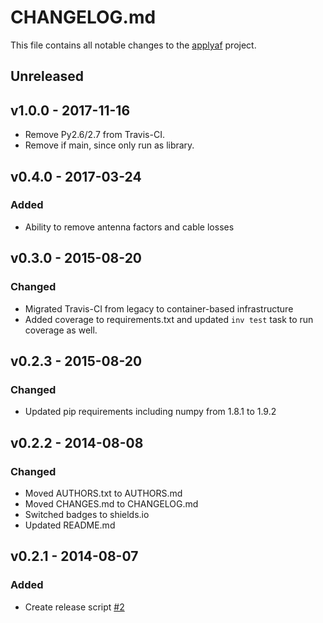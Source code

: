 # CHANGELOG.md
This file contains all notable changes to the [applyaf][] project.

## Unreleased

## v1.0.0 - 2017-11-16
- Remove Py2.6/2.7 from Travis-CI.
- Remove if main, since only run as library.

## v0.4.0 - 2017-03-24

### Added
- Ability to remove antenna factors and cable losses


## v0.3.0 - 2015-08-20

### Changed
- Migrated Travis-CI from legacy to container-based
  infrastructure
- Added coverage to requirements.txt and updated `inv test` task to
  run coverage as well.

## v0.2.3 - 2015-08-20

### Changed
- Updated pip requirements including numpy from 1.8.1 to 1.9.2

## v0.2.2 - 2014-08-08

### Changed
- Moved AUTHORS.txt to AUTHORS.md
- Moved CHANGES.md to CHANGELOG.md
- Switched badges to shields.io
- Updated README.md


## v0.2.1 - 2014-08-07

### Added
- Create release script [#2][]


[#1]: https://github.com/questrail/applyaf/issues/1
[#2]: https://github.com/questrail/applyaf/issues/2
[applyaf]: https://github.com/questrail/applyaf
